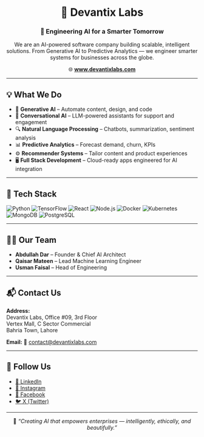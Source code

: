 <h1 align="center">👾 Devantix Labs</h1>
<h3 align="center">🚀 Engineering AI for a Smarter Tomorrow</h3>

<p align="center">
  We are an AI-powered software company building scalable, intelligent solutions.  
  From Generative AI to Predictive Analytics — we engineer smarter systems for businesses across the globe.
</p>

<p align="center">
  🌐 <a href="https://www.devantixlabs.com" target="_blank"><strong>www.devantixlabs.com</strong></a>
</p>

<hr>

<h2>💡 What We Do</h2>
<ul>
  <li>🧠 <strong>Generative AI</strong> – Automate content, design, and code</li>
  <li>💬 <strong>Conversational AI</strong> – LLM-powered assistants for support and engagement</li>
  <li>🔍 <strong>Natural Language Processing</strong> – Chatbots, summarization, sentiment analysis</li>
  <li>📊 <strong>Predictive Analytics</strong> – Forecast demand, churn, KPIs</li>
  <li>⚙️ <strong>Recommender Systems</strong> – Tailor content and product experiences</li>
  <li>🖥 <strong>Full Stack Development</strong> – Cloud-ready apps engineered for AI integration</li>
</ul>

<hr>

<h2>🧰 Tech Stack</h2>
<p>
  <img src="https://img.shields.io/badge/Python-3776AB?style=flat&logo=python&logoColor=white" alt="Python">
  <img src="https://img.shields.io/badge/TensorFlow-FF6F00?style=flat&logo=tensorflow&logoColor=white" alt="TensorFlow">
  <img src="https://img.shields.io/badge/React-61DAFB?style=flat&logo=react&logoColor=black" alt="React">
  <img src="https://img.shields.io/badge/Node.js-339933?style=flat&logo=nodedotjs&logoColor=white" alt="Node.js">
  <img src="https://img.shields.io/badge/Docker-2496ED?style=flat&logo=docker&logoColor=white" alt="Docker">
  <img src="https://img.shields.io/badge/Kubernetes-326CE5?style=flat&logo=kubernetes&logoColor=white" alt="Kubernetes">
  <img src="https://img.shields.io/badge/MongoDB-47A248?style=flat&logo=mongodb&logoColor=white" alt="MongoDB">
  <img src="https://img.shields.io/badge/PostgreSQL-336791?style=flat&logo=postgresql&logoColor=white" alt="PostgreSQL">
</p>

<hr>

<h2>🧑‍💼 Our Team</h2>
<ul>
  <li><strong>Abdullah Dar</strong> – Founder & Chief AI Architect</li>
  <li><strong>Qaisar Mateen</strong> – Lead Machine Learning Engineer</li>
  <li><strong>Usman Faisal</strong> – Head of Engineering</li>
</ul>

<hr>

<h2>📬 Contact Us</h2>
<p>
  <strong>Address:</strong><br>
  Devantix Labs, Office #09, 3rd Floor<br>
  Vertex Mall, C Sector Commercial<br>
  Bahria Town, Lahore
</p>
<p>
  <strong>Email:</strong> 📧 <a href="mailto:contact@devantixlabs.com">contact@devantixlabs.com</a>
</p>

<hr>

<h2>📱 Follow Us</h2>
<ul>
  <li><a href="https://www.linkedin.com/company/devantixlabs" target="_blank">🔗 LinkedIn</a></li>
  <li><a href="https://www.instagram.com/devantixlabs" target="_blank">📸 Instagram</a></li>
  <li><a href="https://www.facebook.com/devantixlabs" target="_blank">📘 Facebook</a></li>
  <li><a href="https://x.com/devantixlabs" target="_blank">🐦 X (Twitter)</a></li>
</ul>

<hr>

<p align="center">
  🧠 <em>“Creating AI that empowers enterprises — intelligently, ethically, and beautifully.”</em>
</p>





